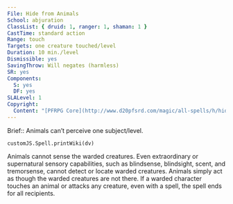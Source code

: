 ```yaml
---
File: Hide from Animals
School: abjuration
ClassList: { druid: 1, ranger: 1, shaman: 1 }
CastTime: standard action
Range: touch
Targets: one creature touched/level
Duration: 10 min./level
Dismissible: yes
SavingThrow: Will negates (harmless)
SR: yes
Components:
  S: yes
  DF: yes
SLALevel: 1
Copyright:
  Content: "[PFRPG Core](http://www.d20pfsrd.com/magic/all-spells/h/hide-from-animals)"
---
```

Brief:: Animals can’t perceive one subject/level.

```dataviewjs
customJS.Spell.printWiki(dv)
```

Animals cannot sense the warded creatures. Even extraordinary or supernatural sensory capabilities, such as blindsense, blindsight, scent, and tremorsense, cannot detect or locate warded creatures.  Animals simply act as though the warded creatures are not there.  If a warded character touches an animal or attacks any creature, even with a spell, the spell ends for all recipients.
